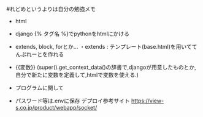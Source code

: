 #れどめというよりは自分の勉強メモ
- html
- django {% タグ名 %}でpythonをhtmlにかける 
- extends, block, forとか...
・extends : テンプレート(base.html)を用いててんぷれーとを作れる
- {{変数}} (super().get_context_data()の辞書で,djangoが用意したものとか,
自分で新たに変数を定義して,htmlで変数を使える.)

- プログラムに関して
- パスワード等は.envに保存
デプロイ参考サイト
https://view-s.co.jp/product/webapp/socket/